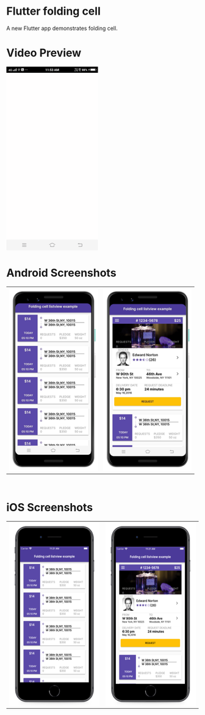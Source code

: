# Flutter folding cell

A new Flutter app demonstrates folding cell.

# Video Preview
<img src="https://github.com/MarvelApps-Flutter/folding_cell/blob/master/media/gif/demo.gif" height="480px"></td>

# Android Screenshots

<table>
  <tr>
    <td><img src="https://github.com/MarvelApps-Flutter/folding_cell/blob/master/media/android/android1.png" height="480px"></td>
    <td><img src="https://github.com/MarvelApps-Flutter/folding_cell/blob/master/media/android/android2.png" height="480px"></td>
  </tr>
 </table>
</br>

# iOS Screenshots

<table>
  <tr>
    <td><img src="https://github.com/MarvelApps-Flutter/folding_cell/blob/master/media/ios/ios1.png" height="480px"></td>
    <td><img src="https://github.com/MarvelApps-Flutter/folding_cell/blob/master/media/ios/ios2.png" height="480px"></td>
  </tr>
 </table>
